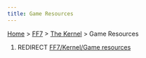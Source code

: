 ```yaml
---
title: Game Resources
---
```


[Home](Main%20Page.md) > [FF7](FF7.md) > [The Kernel](FF7/The%20Kernel.md) > Game Resources

1.  REDIRECT [FF7/Kernel/Game resources][]

  [FF7/Kernel/Game resources]: ../Kernel/Game%20resources.md "wikilink"
